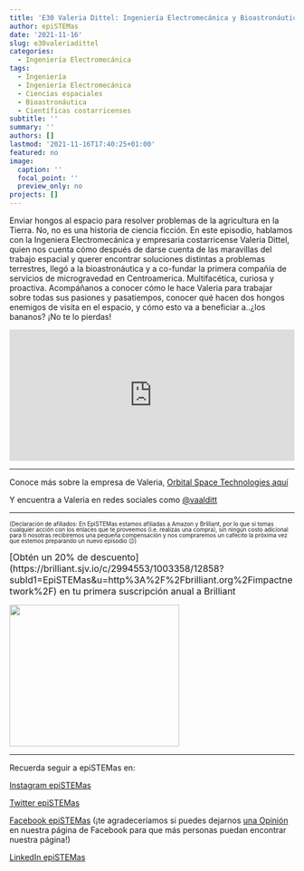 ```yaml
---
title: 'E30 Valeria Dittel: Ingeniería Electromecánica y Bioastronáutica'
author: epiSTEMas
date: '2021-11-16'
slug: e30valeriadittel
categories:
  - Ingeniería Electromecánica
tags:
  - Ingeniería
  - Ingeniería Electromecánica
  - Ciencias espaciales
  - Bioastronáutica
  - Científicas costarricenses
subtitle: ''
summary: ''
authors: []
lastmod: '2021-11-16T17:40:25+01:00'
featured: no
image:
  caption: ''
  focal_point: ''
  preview_only: no
projects: []
---
```


Enviar hongos al espacio para resolver problemas de la agricultura en la Tierra. No, no es una historia de ciencia ficción. En este episodio, hablamos con la Ingeniera Electromecánica y empresaria costarricense Valeria Dittel, quien nos cuenta cómo después de darse cuenta de las maravillas del trabajo espacial y querer encontrar soluciones distintas a problemas terrestres, llegó a la bioastronáutica y a co-fundar la primera compañía de servicios de microgravedad en Centroamerica. Multifacética, curiosa y proactiva. Acompáñanos a conocer cómo le hace Valeria para trabajar sobre todas sus pasiones y pasatiempos, conocer qué hacen dos hongos enemigos de visita en el espacio, y cómo esto va a beneficiar a..¿los bananos? ¡No te lo pierdas!

<iframe src="https://open.spotify.com/embed/episode/2MYZ0F3luOxOXKHeRiVGj2?utm_source=generator&theme=0" width="100%" height="232" frameBorder="0" allowfullscreen="" allow="autoplay; clipboard-write; encrypted-media; fullscreen; picture-in-picture"></iframe>

- - - - - 

Conoce más sobre la empresa de Valeria, [Orbital Space Technologies aquí](https://www.linkedin.com/company/orbitalspacetech/?originalSubdomain=cr)

Y encuentra a Valeria en redes sociales como [@vaalditt](https://www.instagram.com/vaalditt)



- - - - -

<font size = 1.5> <p style = "line-height:1"> 
(Declaración de afiliados: En EpiSTEMas estamos afiliadas a Amazon y Brilliant, por lo que si tomas cualquier acción con los enlaces que te proveemos (i.e. realizas una compra), sin ningún costo adicional para tí nosotras recibiremos una pequeña compensación y nos compraremos un cafecito la próxima vez que estemos preparando un nuevo episodio 😉) 
</font> </p>

<font size="3"> 
[Obtén un 20% de descuento](https://brilliant.sjv.io/c/2994553/1003358/12858?subId1=EpiSTEMas&u=http%3A%2F%2Fbrilliant.org%2Fimpactnetwork%2F) en tu primera suscripción anual a Brilliant </font>


<a href="https://brilliant.sjv.io/c/2994553/1003364/12858?subId1=epiSTEMas&u=http%3A%2F%2Fbrilliant.org%2Fimpactnetwork%2F%3Firclickid%3D%7Bclickid%7D%26utm_medium%3Daffiliates%26utm_campaign%3D%7Birpid%7D%26utm_source%3D%7Bmp_value1%7D%26utm_content%3D%7Btimestamp%7D_%7Biradtype%7D_%7Biradname%7D%26utm_term%3D%7Bmp_value2%7D" target="_top" id="1003364"><img src="//a.impactradius-go.com/display-ad/12858-1003364" border="0" alt="" width="300" height="250"/></a><img height="0" width="0" src="https://imp.pxf.io/i/2994553/1003364/12858?subId1=epiSTEMas" style="position:absolute;visibility:hidden;" border="1" />


- - - - -

Recuerda seguir a epiSTEMas en:

[Instagram epiSTEMas](https://www.instagram.com/epistemas/)  

[Twitter epiSTEMas](https://twitter.com/epiSTEMas_Pod)

[Facebook epiSTEMas](https://www.facebook.com/epiSTEMasPod) (¡te agradeceríamos si puedes dejarnos [una Opinión](https://www.facebook.com/epiSTEMasPod/reviews/) en nuestra página de Facebook para que más personas puedan encontrar nuestra página!)

[LinkedIn epiSTEMas](https://www.linkedin.com/company/epistemas-podcast/)

